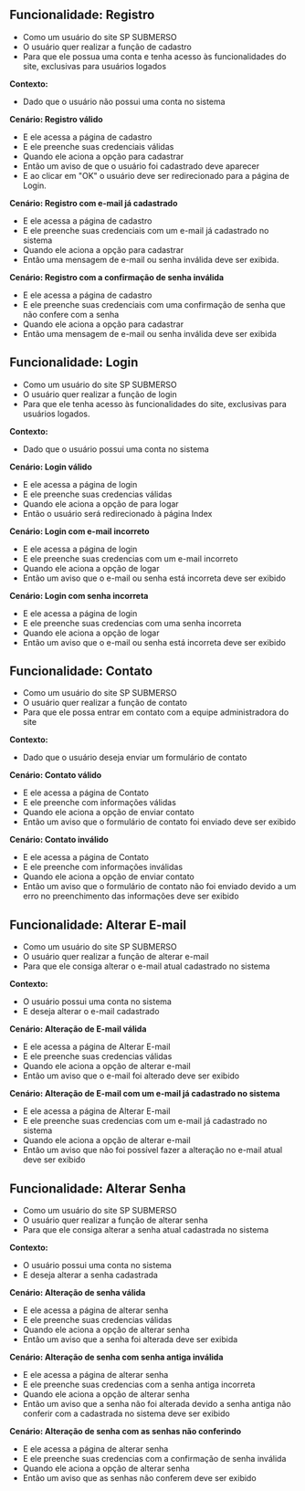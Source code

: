 **Funcionalidade: Registro**
-
 - Como um usuário do site SP SUBMERSO
 - O usuário quer realizar a função de cadastro 
 - Para que ele possua uma conta e tenha acesso às funcionalidades do site, exclusivas para usuários logados

**Contexto:**
 - Dado que o usuário não possui uma conta no sistema

**Cenário: Registro válido**
 - E ele acessa a página de cadastro 
 - E ele preenche suas credenciais válidas
 - Quando ele aciona a opção para cadastrar 
 - Então um aviso de que o usuário foi cadastrado deve aparecer
 - E ao clicar em "OK" o usuário deve ser redirecionado para a página de Login.

**Cenário: Registro com e-mail já cadastrado**
- E ele acessa a página de cadastro
- E ele preenche suas credenciais com um e-mail já cadastrado no sistema
- Quando ele aciona a opção para cadastrar
- Então uma mensagem de e-mail ou senha inválida deve ser exibida.

**Cenário: Registro com a confirmação de senha inválida**
- E ele acessa a página de cadastro
- E ele preenche suas credenciais com uma confirmação de senha que não confere com a senha
- Quando ele aciona a opção para cadastrar
- Então uma mensagem de e-mail ou senha inválida deve ser exibida

**Funcionalidade: Login**
-
- Como um usuário do site SP SUBMERSO
- O usuário quer realizar a função de login
- Para que ele tenha acesso às funcionalidades do site, exclusivas para usuários logados.

**Contexto:**
- Dado que o usuário possui uma conta no sistema

**Cenário: Login válido**
- E ele acessa a página de login
- E ele preenche suas credencias válidas
- Quando ele aciona a opção de para logar
- Então o usuário será redirecionado à página Index

**Cenário: Login com e-mail incorreto**
- E ele acessa a página de login
- E ele preenche suas credencias com um e-mail incorreto
- Quando ele aciona a opção de logar
- Então um aviso que o e-mail ou senha está incorreta deve ser exibido

**Cenário: Login com senha incorreta**
- E ele acessa a página de login
- E ele preenche suas credencias com uma senha incorreta
- Quando ele aciona a opção de logar
- Então um aviso que o e-mail ou senha está incorreta deve ser exibido

**Funcionalidade: Contato**
-
- Como um usuário do site SP SUBMERSO
- O usuário quer realizar a função de contato
- Para que ele possa entrar em contato com a equipe administradora do site

**Contexto:**
- Dado que o usuário deseja enviar um formulário de contato

**Cenário: Contato válido**
- E ele acessa a página de Contato
- E ele preenche com informações válidas
- Quando ele aciona a opção de enviar contato
- Então um aviso que o formulário de contato foi enviado deve ser exibido

**Cenário: Contato inválido**
- E ele acessa a página de Contato
- E ele preenche com informações inválidas
- Quando ele aciona a opção de enviar contato
- Então um aviso que o formulário de contato não foi enviado devido a um erro no preenchimento das informações deve ser exibido

**Funcionalidade: Alterar E-mail**
-
- Como um usuário do site SP SUBMERSO
- O usuário quer realizar a função de alterar e-mail
- Para que ele consiga alterar o e-mail atual cadastrado no sistema

**Contexto:**
- O usuário possui uma conta no sistema
- E deseja alterar o e-mail cadastrado

**Cenário: Alteração de E-mail válida**
- E ele acessa a página de Alterar E-mail
- E ele preenche suas credencias válidas
- Quando ele aciona a opção de alterar e-mail
- Então um aviso que o e-mail foi alterado deve ser exibido

**Cenário: Alteração de E-mail com um e-mail já cadastrado no sistema**
- E ele acessa a página de Alterar E-mail
- E ele preenche suas credencias com um e-mail já cadastrado no sistema
- Quando ele aciona a opção de alterar e-mail
- Então um aviso que não foi possível fazer a alteração no e-mail atual deve ser exibido

**Funcionalidade: Alterar Senha**
-
- Como um usuário do site SP SUBMERSO
- O usuário quer realizar a função de alterar senha
- Para que ele consiga alterar a senha atual cadastrada no sistema

**Contexto:**
- O usuário possui uma conta no sistema
- E deseja alterar a senha cadastrada

**Cenário: Alteração de senha válida**
- E ele acessa a página de alterar senha
- E ele preenche suas credencias válidas
- Quando ele aciona a opção de alterar senha
- Então um aviso que a senha foi alterada deve ser exibida

**Cenário: Alteração de senha com senha antiga inválida**
- E ele acessa a página de alterar senha
- E ele preenche suas credencias com a senha antiga incorreta
- Quando ele aciona a opção de alterar senha
- Então um aviso que a senha não foi alterada devido a senha antiga não conferir com a cadastrada no sistema deve ser exibido

**Cenário: Alteração de senha com as senhas não conferindo**
- E ele acessa a página de alterar senha
- E ele preenche suas credencias com a confirmação de senha inválida
- Quando ele aciona a opção de alterar senha
- Então um aviso que as senhas não conferem deve ser exibido
